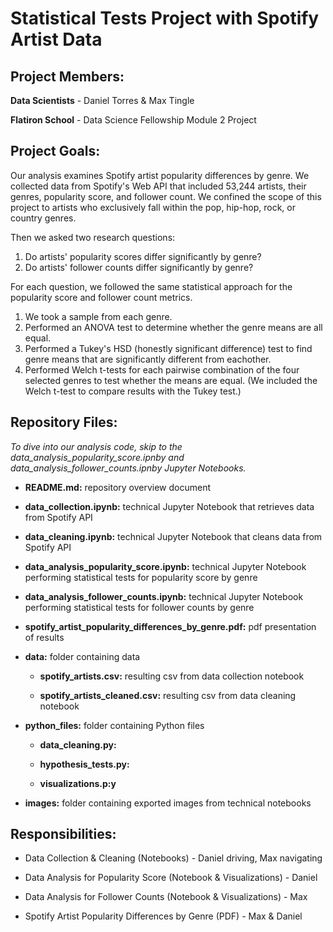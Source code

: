 # Statistical Tests Project with Spotify Artist Data

## Project Members:

**Data Scientists** - Daniel Torres & Max Tingle

**Flatiron School** - Data Science Fellowship Module 2 Project

## Project Goals:

Our analysis examines Spotify artist popularity differences by genre. We collected data from Spotify's Web API that included 53,244 artists, their genres, popularity score, and follower count. We confined the scope of this project to artists who exclusively fall within the pop, hip-hop, rock, or country genres.

Then we asked two research questions:
1) Do artists' popularity scores differ significantly by genre?
2) Do artists' follower counts differ significantly by genre?

For each question, we followed the same statistical approach for the popularity score and follower count metrics.
1. We took a sample from each genre. 
2. Performed an ANOVA test to determine whether the genre means are all equal.
3. Performed a Tukey's HSD (honestly significant difference) test to find genre means that are significantly different from eachother.
4. Performed Welch t-tests for each pairwise combination of the four selected genres to test whether the means are equal. (We included the Welch t-test to compare results with the Tukey test.)


## Repository Files:

*To dive into our analysis code, skip to the data_analysis_popularity_score.ipnby and data_analysis_follower_counts.ipnby Jupyter Notebooks.*

- **README.md:** repository overview document

- **data_collection.ipynb:** technical Jupyter Notebook that retrieves data from Spotify API

- **data_cleaning.ipynb:** technical Jupyter Notebook that cleans data from Spotify API

- **data_analysis_popularity_score.ipynb:** technical Jupyter Notebook performing statistical tests for popularity score by genre

- **data_analysis_follower_counts.ipynb:** technical Jupyter Notebook performing statistical tests for follower counts by genre

- **spotify_artist_popularity_differences_by_genre.pdf:** pdf presentation of results

- **data:** folder containing data

  - **spotify_artists.csv:** resulting csv from data collection notebook

  - **spotify_artists_cleaned.csv:** resulting csv from data cleaning notebook

- **python_files:** folder containing Python files

  - **data_cleaning.py:**

  - **hypothesis_tests.py:**

  - **visualizations.p:y**

- **images:** folder containing exported images from technical notebooks


## Responsibilities:

- Data Collection & Cleaning (Notebooks) - Daniel driving, Max navigating

- Data Analysis for Popularity Score (Notebook & Visualizations) - Daniel

- Data Analysis for Follower Counts (Notebook & Visualizations) - Max

- Spotify Artist Popularity Differences by Genre (PDF) - Max & Daniel
